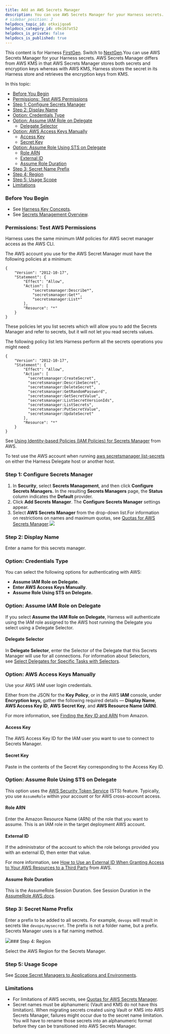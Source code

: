 ```yaml
---
title: Add an AWS Secrets Manager
description: You can use AWS Secrets Manager for your Harness secrets.
# sidebar_position: 2
helpdocs_topic_id: otkxijqoa6
helpdocs_category_id: o9x167at52
helpdocs_is_private: false
helpdocs_is_published: true
---
```


This content is for Harness [FirstGen](https://docs.harness.io/article/1fjmm4by22). Switch to [NextGen](/article/a73o2cg3pe-add-an-aws-secret-manager).You can use AWS Secrets Manager for your Harness secrets. AWS Secrets Manager differs from AWS KMS in that AWS Secrets Manager stores both secrets and encryption keys whereas with AWS KMS, Harness stores the secret in its Harness store and retrieves the encryption keys from KMS.

In this topic:

* [Before You Begin](https://docs.harness.io/article/otkxijqoa6-add-an-aws-secrets-manager#before_you_begin)
* [Permissions: Test AWS Permissions](https://docs.harness.io/article/otkxijqoa6-add-an-aws-secrets-manager#permissions_test_aws_permissions)
* [Step 1: Configure Secrets Manager](https://docs.harness.io/article/otkxijqoa6-add-an-aws-secrets-manager#step_1_configure_secrets_manager)
* [Step 2: Display Name](https://docs.harness.io/article/otkxijqoa6-add-an-aws-secrets-manager#step_2_display_name)
* [Option: Credentials Type](https://docs.harness.io/article/otkxijqoa6-add-an-aws-secrets-manager#option_credentials_type)
* [Option: Assume IAM Role on Delegate](https://docs.harness.io/article/otkxijqoa6-add-an-aws-secrets-manager#option_assume_iam_role_on_delegate)
	+ [Delegate Selector](https://docs.harness.io/article/otkxijqoa6-add-an-aws-secrets-manager#delegate_selector)
* [Option: AWS Access Keys Manually](https://docs.harness.io/article/otkxijqoa6-add-an-aws-secrets-manager#option_aws_access_keys_manually)
	+ [Access Key](https://docs.harness.io/article/otkxijqoa6-add-an-aws-secrets-manager#access_key)
	+ [Secret Key](https://docs.harness.io/article/otkxijqoa6-add-an-aws-secrets-manager#secret_key)
* [Option: Assume Role Using STS on Delegate](https://docs.harness.io/article/otkxijqoa6-add-an-aws-secrets-manager#option_assume_role_using_sts_on_delegate)
	+ [Role ARN](https://docs.harness.io/article/otkxijqoa6-add-an-aws-secrets-manager#role_arn)
	+ [External ID](https://docs.harness.io/article/otkxijqoa6-add-an-aws-secrets-manager#external_id)
	+ [Assume Role Duration](https://docs.harness.io/article/otkxijqoa6-add-an-aws-secrets-manager#assume_role_duration)
* [Step 3: Secret Name Prefix](https://docs.harness.io/article/otkxijqoa6-add-an-aws-secrets-manager#step_3_secret_name_prefix)
* [Step 4: Region](https://docs.harness.io/article/otkxijqoa6-add-an-aws-secrets-manager#step_4_region)
* [Step 5: Usage Scope](https://docs.harness.io/article/otkxijqoa6-add-an-aws-secrets-manager#step_5_usage_scope)
* [Limitations](https://docs.harness.io/article/otkxijqoa6-add-an-aws-secrets-manager#limitations)

### Before You Begin

* See [Harness Key Concepts](/article/4o7oqwih6h-harness-key-concepts).
* See [Secrets Management Overview](/article/au38zpufhr-secret-management).

### Permissions: Test AWS Permissions

Harness uses the same minimum IAM policies for AWS secret manager access as the AWS CLI.

The AWS account you use for the AWS Secret Manager must have the following policies at a minimum:


```
{  
    "Version": "2012-10-17",  
    "Statement": {  
        "Effect": "Allow",  
        "Action": [  
            "secretsmanager:Describe*",  
            "secretsmanager:Get*",  
            "secretsmanager:List*"   
        ],  
        "Resource": "*"  
    }  
}
```
These policies let you list secrets which will allow you to add the Secrets Manager and refer to secrets, but it will not let you read secrets values.

The following policy list lets Harness perform all the secrets operations you might need:


```
{  
    "Version": "2012-10-17",  
    "Statement": {  
        "Effect": "Allow",  
        "Action": [  
          "secretsmanager:CreateSecret",  
          "secretsmanager:DescribeSecret",  
          "secretsmanager:DeleteSecret",  
          "secretsmanager:GetRandomPassword",  
          "secretsmanager:GetSecretValue",  
          "secretsmanager:ListSecretVersionIds",  
          "secretsmanager:ListSecrets",  
          "secretsmanager:PutSecretValue",  
          "secretsmanager:UpdateSecret"   
        ],  
        "Resource": "*"  
    }  
}
```
See [Using Identity-based Policies (IAM Policies) for Secrets Manager](https://docs.aws.amazon.com/secretsmanager/latest/userguide/auth-and-access_identity-based-policies.html) from AWS.

To test use the AWS account when running [aws secretsmanager list-secrets](https://docs.aws.amazon.com/cli/latest/reference/secretsmanager/list-secrets.html#examples) on either the Harness Delegate host or another host.

### Step 1: Configure Secrets Manager

1. In **Security**, select **Secrets Management**, and then click **Configure Secrets Managers.** In the resulting **Secrets Managers** page, the **Status** column indicates the **Default** provider.
2. Click **Add Secrets Manager**. The **Configure Secrets Manager** settings appear.
3. Select **AWS Secrets Manager** from the drop-down list.For information on restrictions on names and maximum quotas, see [Quotas for AWS Secrets Manager](https://docs.aws.amazon.com/secretsmanager/latest/userguide/reference_limits.html).![](https://files.helpdocs.io/kw8ldg1itf/articles/otkxijqoa6/1600960592209/screenshot-2020-09-24-at-8-45-19-pm.png)

### Step 2: Display Name

Enter a name for this secrets manager.

### Option: Credentials Type

You can select the following options for authenticating with AWS:

* **Assume IAM Role on Delegate.**
* **Enter AWS Access Keys Manually**.
* **Assume Role Using STS on Delegate.**

### Option: Assume IAM Role on Delegate

If you select **Assume the IAM Role on Delegate**, Harness will authenticate using the IAM role assigned to the AWS host running the Delegate you select using a Delegate Selector.

#### Delegate Selector

In **Delegate Selector**, enter the Selector of the Delegate that this Secrets Manager will use for all connections. For information about Selectors, see [Select Delegates for Specific Tasks with Selectors](https://docs.harness.io/article/c3fvixpgsl-select-delegates-for-specific-tasks-with-selectors).

### Option: AWS Access Keys Manually

Use your AWS IAM user login credentials.

Either from the JSON for the **Key Policy**, or in the AWS **IAM** console, under **Encryption keys,** gather the following required details — **Display Name**, **AWS Access Key ID**, **AWS Secret Key**, and **AWS Resource Name (ARN)**.

For more information, see [Finding the Key ID and ARN](https://docs.aws.amazon.com/kms/latest/developerguide/viewing-keys.html#find-cmk-id-arn) from Amazon.

#### Access Key

The AWS Access Key ID for the IAM user you want to use to connect to Secrets Manager.

#### Secret Key

Paste in the contents of the Secret Key corresponding to the Access Key ID.

### Option: Assume Role Using STS on Delegate

This option uses the [AWS Security Token Service](https://docs.aws.amazon.com/IAM/latest/UserGuide/id_credentials_temp.html) (STS) feature. Typically, you use `AssumeRole` within your account or for AWS cross-account access.

#### Role ARN

Enter the Amazon Resource Name (ARN) of the role that you want to assume. This is an IAM role in the target deployment AWS account.

#### External ID

If the administrator of the account to which the role belongs provided you with an external ID, then enter that value.

For more information, see [How to Use an External ID When Granting Access to Your AWS Resources to a Third Party](https://docs.aws.amazon.com/IAM/latest/UserGuide/id_roles_create_for-user_externalid.html) from AWS.

#### Assume Role Duration

This is the AssumeRole Session Duration. See Session Duration in the [AssumeRole AWS docs](https://docs.aws.amazon.com/STS/latest/APIReference/API_AssumeRole.html).

### Step 3: Secret Name Prefix

Enter a prefix to be added to all secrets. For example, `devops` will result in secrets like `devops/mysecret`. The prefix is not a folder name, but a prefix. Secrets Manager uses is a flat naming method.

![](https://files.helpdocs.io/kw8ldg1itf/articles/au38zpufhr/1558646489700/image.png)### Step 4: Region

Select the AWS Region for the Secrets Manager.

### Step 5: Usage Scope

See [Scope Secret Managers to Applications and Environments](/article/e4ikpd00f6-scope-secret-managers-to-applications-and-environments).

### Limitations

* For limitations of AWS secrets, see [Quotas for AWS Secrets Manager](https://docs.aws.amazon.com/secretsmanager/latest/userguide/reference_limits.html).
* Secret names must be alphanumeric (Vault and KMS do not have this limitation). When migrating secrets created using Vault or KMS into AWS Secrets Manager, failures might occur due to the secret name limitation. You will have to rename those secrets into an alphanumeric format before they can be transitioned into AWS Secrets Manager.

